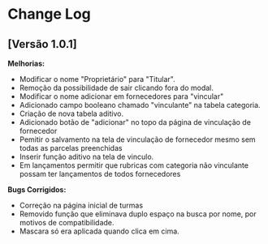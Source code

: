 
# Change Log

## [Versão 1.0.1]

**Melhorias:**
- Modificar o nome "Proprietário" para "Titular".
- Remoção da possibilidade de sair clicando fora do modal.
- Modificar o nome adicionar em fornecedores para "vincular"
- Adicionado campo booleano chamado "vinculante" na tabela categoria.
- Criação de nova tabela aditivo.
- Adicionado botão de "adicionar" no topo da página de vinculação de fornecedor
- Pemitir o salvamento na tela de vinculação de fornecedor mesmo sem todas as parcelas preenchidas
- Inserir função aditivo na tela de vinculo.
- Em lançamentos permitir que rubricas com categoria não vinculante possam ter lançamentos de todos fornecedores

**Bugs Corrigidos:**
- Correção na página inicial de turmas
- Removido função que eliminava duplo espaço na busca por nome, por motivos de compatibilidade.
- Mascara só era aplicada quando clica em cima.




